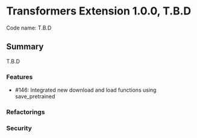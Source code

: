 # Transformers Extension 1.0.0, T.B.D

Code name: T.B.D


## Summary
T.B.D


### Features

- #146: Integrated new download and load functions using save_pretrained

### Refactorings


### Security 
